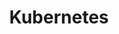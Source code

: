 ---
title: "Kubernetes"
color: "#004be0"
background: "transparent"
description: Kubernetes is an open-source system for automating deployment, scaling, and management of containerized applications.
logo: ""
---